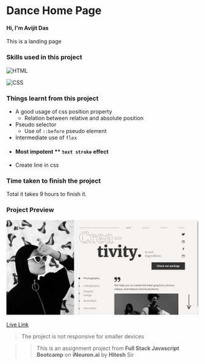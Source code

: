 # Dance Home Page

#### Hi, I'm Avijit Das

This is a landing page

### Skills used in this project

 ![HTML](https://img.shields.io/badge/HTML5-E34F26?style=for-the-badge&logo=html5&logoColor=white)
 
 ![CSS](https://img.shields.io/badge/CSS3-1572B6?style=for-the-badge&logo=css3&logoColor=white)
 
 ### Things learnt from this project
 - A good usage of css position property
     - Relation between relative and absolute position
 - Pseudo selector
     - Use of `::before` pseudo element
- Intermediate use of `flex`
- #### Most impotent ** `text stroke`  effect 
- Create line in css
     
### Time taken to finish the project

Total it takes 9 hours to finish it.

### Project Preview

![](https://raw.githubusercontent.com/Avijit826/html-css-portfolio/main/Images/projects/project14.png)

[Live Link](https://avifrproject14.netlify.app)

> The project is not responsive for smaller devices

>> This is an assignment project from **Full Stack Javascript Bootcamp** on **iNeuron.ai** by **Hitesh** Sir
